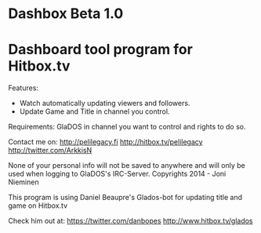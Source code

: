 Dashbox Beta 1.0
================
Dashboard tool program for Hitbox.tv
==============================================

Features:
- Watch automatically updating viewers and followers.
- Update Game and Title in channel you control.

Requirements: GlaDOS in channel you want to control and rights to do so.

Contact me on:
http://pelilegacy.fi
http://hitbox.tv/pelilegacy
http://twitter.com/ArkkisN

None of your personal info will not be saved to anywhere and will only be used when logging to GlaDOS's IRC-Server.
Copyrights 2014 - Joni Nieminen


This program is using Daniel Beaupre's Glados-bot for updating title and game on Hitbox.tv

Check him out at:
https://twitter.com/danbopes
http://www.hitbox.tv/glados